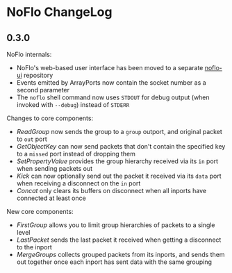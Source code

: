 NoFlo ChangeLog
===============

## 0.3.0

NoFlo internals:

* NoFlo's web-based user interface has been moved to a separate [noflo-ui](https://github.com/bergie/noflo-ui) repository
* Events emitted by ArrayPorts now contain the socket number as a second parameter
* The `noflo` shell command now uses `STDOUT` for debug output (when invoked with `--debug`) instead of `STDERR`

Changes to core components:

* _ReadGroup_ now sends the group to a `group` outport, and original packet to `out` port
* _GetObjectKey_ can now send packets that don't contain the specified key to a `missed` port instead of dropping them
* _SetPropertyValue_ provides the group hierarchy received via its `in` port when sending packets out
* _Kick_ can now optionally send out the packet it received via its `data` port when receiving a disconnect on the `in` port
* _Concat_ only clears its buffers on disconnect when all inports have connected at least once

New core components:

* _FirstGroup_ allows you to limit group hierarchies of packets to a single level
* _LastPacket_ sends the last packet it received when getting a disconnect to the inport
* _MergeGroups_ collects grouped packets from its inports, and sends them out together once each inport has sent data with the same grouping
